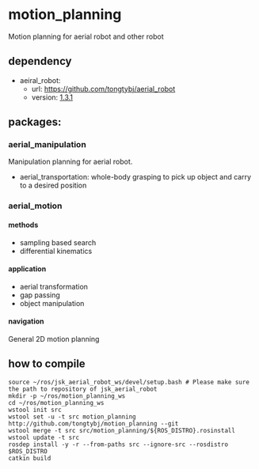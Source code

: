 # motion_planning
Motion planning for aerial robot and other robot

## dependency
- aeiral_robot:
   - url: https://github.com/tongtybj/aerial_robot
   - version: [1.3.1](https://github.com/tongtybj/aerial_robot/tree/1.3.1)

## packages:
### aerial_manipulation
Manipulation planning for aerial robot.
- aerial_transportation: whole-body grasping to pick up object and carry to a desired position

### aerial_motion
#### methods
- sampling based search
- differential kinematics
#### application
- aerial transformation 
- gap passing
- object manipulation

#### navigation
General 2D motion planning 

## how to compile

```
source ~/ros/jsk_aerial_robot_ws/devel/setup.bash # Please make sure the path to repository of jsk_aerial_robot
mkdir -p ~/ros/motion_planning_ws
cd ~/ros/motion_planning_ws
wstool init src
wstool set -u -t src motion_planning http://github.com/tongtybj/motion_planning --git
wstool merge -t src src/motion_planning/${ROS_DISTRO}.rosinstall
wstool update -t src
rosdep install -y -r --from-paths src --ignore-src --rosdistro $ROS_DISTRO
catkin build
```
